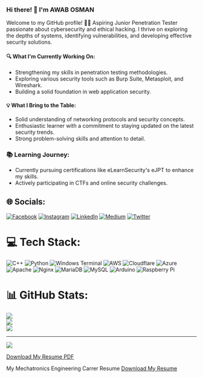 ### Hi there! 👋 I'm AWAB OSMAN

Welcome to my GitHub profile! 👨‍💻 Aspiring Junior Penetration Tester passionate about cybersecurity and ethical hacking. I thrive on exploring the depths of systems, identifying vulnerabilities, and developing effective security solutions.

#### 🔍 What I'm Currently Working On:
- Strengthening my skills in penetration testing methodologies.
- Exploring various security tools such as Burp Suite, Metasploit, and Wireshark.
- Building a solid foundation in web application security.

#### 💡 What I Bring to the Table:
- Solid understanding of networking protocols and security concepts.
- Enthusiastic learner with a commitment to staying updated on the latest security trends.
- Strong problem-solving skills and attention to detail.
  
### 📚 Learning Journey:
- Currently pursuing certifications like eLearnSecurity's eJPT to enhance my skills.
- Actively participating in CTFs and online security challenges.
  
## 🌐 Socials:
[![Facebook](https://img.shields.io/badge/Facebook-%231877F2.svg?logo=Facebook&logoColor=white)](https://facebook.com/awabmohamedelhassan) [![Instagram](https://img.shields.io/badge/Instagram-%23E4405F.svg?logo=Instagram&logoColor=white)](https://instagram.com/@awab165) [![LinkedIn](https://img.shields.io/badge/LinkedIn-%230077B5.svg?logo=linkedin&logoColor=white)](https://linkedin.com/in/https://www.linkedin.com/in/awab-osman-94b503206/) [![Medium](https://img.shields.io/badge/Medium-12100E?logo=medium&logoColor=white)](https://medium.com/@@awabmohamedelhassan) [![Twitter](https://img.shields.io/badge/Twitter-%231DA1F2.svg?logo=Twitter&logoColor=white)](https://twitter.com/@awab128) 

# 💻 Tech Stack:
![C++](https://img.shields.io/badge/c++-%2300599C.svg?style=for-the-badge&logo=c%2B%2B&logoColor=white) ![Python](https://img.shields.io/badge/python-3670A0?style=for-the-badge&logo=python&logoColor=ffdd54) ![Windows Terminal](https://img.shields.io/badge/Windows%20Terminal-%234D4D4D.svg?style=for-the-badge&logo=windows-terminal&logoColor=white) ![AWS](https://img.shields.io/badge/AWS-%23FF9900.svg?style=for-the-badge&logo=amazon-aws&logoColor=white) ![Cloudflare](https://img.shields.io/badge/Cloudflare-F38020?style=for-the-badge&logo=Cloudflare&logoColor=white) ![Azure](https://img.shields.io/badge/azure-%230072C6.svg?style=for-the-badge&logo=microsoftazure&logoColor=white) ![Apache](https://img.shields.io/badge/apache-%23D42029.svg?style=for-the-badge&logo=apache&logoColor=white) ![Nginx](https://img.shields.io/badge/nginx-%23009639.svg?style=for-the-badge&logo=nginx&logoColor=white) ![MariaDB](https://img.shields.io/badge/MariaDB-003545?style=for-the-badge&logo=mariadb&logoColor=white) ![MySQL](https://img.shields.io/badge/mysql-%2300000f.svg?style=for-the-badge&logo=mysql&logoColor=white) ![Arduino](https://img.shields.io/badge/-Arduino-00979D?style=for-the-badge&logo=Arduino&logoColor=white) ![Raspberry Pi](https://img.shields.io/badge/-RaspberryPi-C51A4A?style=for-the-badge&logo=Raspberry-Pi)
# 📊 GitHub Stats:
![](https://github-readme-stats.vercel.app/api?username=awab128&theme=dark&hide_border=false&include_all_commits=true&count_private=false)<br/>
![](https://github-readme-streak-stats.herokuapp.com/?user=awab128&theme=dark&hide_border=false)<br/>
![](https://github-readme-stats.vercel.app/api/top-langs/?username=awab128&theme=dark&hide_border=false&include_all_commits=true&count_private=false&layout=compact)

---
[![](https://visitcount.itsvg.in/api?id=awab128&icon=0&color=0)](https://visitcount.itsvg.in)

<!-- Proudly created with GPRM ( https://gprm.itsvg.in ) -->
[Download My Resume PDF](https://github.com/awab128/awab128/blob/main/README.pdf)

My Mechatronics Engineering Carrer Resume [Download My Resume](https://github.com/awab128/awab128/blob/main/engineering%20CV%20.pdf)
